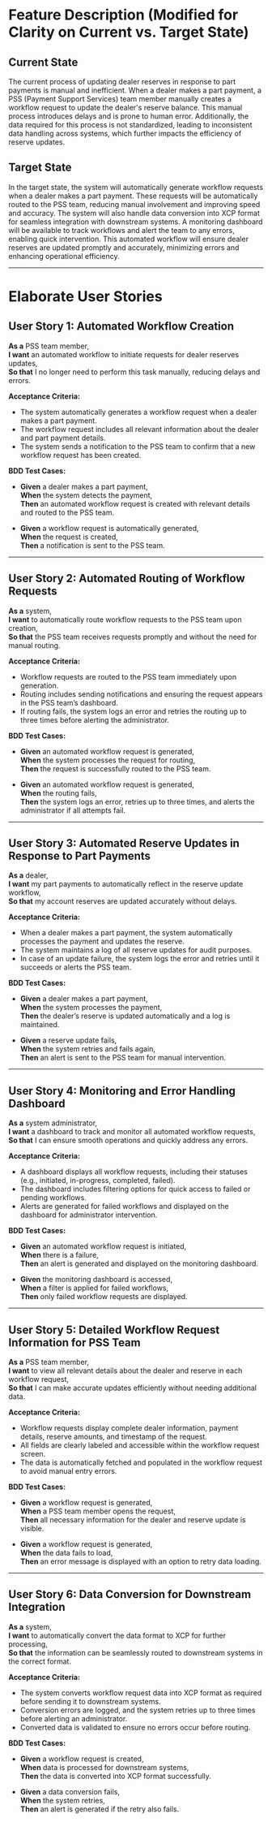 
# Feature Description (Modified for Clarity on Current vs. Target State)

## Current State
The current process of updating dealer reserves in response to part payments is manual and inefficient. When a dealer makes a part payment, a PSS (Payment Support Services) team member manually creates a workflow request to update the dealer's reserve balance. This manual process introduces delays and is prone to human error. Additionally, the data required for this process is not standardized, leading to inconsistent data handling across systems, which further impacts the efficiency of reserve updates.

## Target State
In the target state, the system will automatically generate workflow requests when a dealer makes a part payment. These requests will be automatically routed to the PSS team, reducing manual involvement and improving speed and accuracy. The system will also handle data conversion into XCP format for seamless integration with downstream systems. A monitoring dashboard will be available to track workflows and alert the team to any errors, enabling quick intervention. This automated workflow will ensure dealer reserves are updated promptly and accurately, minimizing errors and enhancing operational efficiency.

---

# Elaborate User Stories

## User Story 1: Automated Workflow Creation
**As a** PSS team member,  
**I want** an automated workflow to initiate requests for dealer reserves updates,  
**So that** I no longer need to perform this task manually, reducing delays and errors.

**Acceptance Criteria:**
- The system automatically generates a workflow request when a dealer makes a part payment.
- The workflow request includes all relevant information about the dealer and part payment details.
- The system sends a notification to the PSS team to confirm that a new workflow request has been created.

**BDD Test Cases:**
- **Given** a dealer makes a part payment,  
  **When** the system detects the payment,  
  **Then** an automated workflow request is created with relevant details and routed to the PSS team.

- **Given** a workflow request is automatically generated,  
  **When** the request is created,  
  **Then** a notification is sent to the PSS team.

---

## User Story 2: Automated Routing of Workflow Requests
**As a** system,  
**I want** to automatically route workflow requests to the PSS team upon creation,  
**So that** the PSS team receives requests promptly and without the need for manual routing.

**Acceptance Criteria:**
- Workflow requests are routed to the PSS team immediately upon generation.
- Routing includes sending notifications and ensuring the request appears in the PSS team’s dashboard.
- If routing fails, the system logs an error and retries the routing up to three times before alerting the administrator.

**BDD Test Cases:**
- **Given** an automated workflow request is generated,  
  **When** the system processes the request for routing,  
  **Then** the request is successfully routed to the PSS team.

- **Given** an automated workflow request is generated,  
  **When** the routing fails,  
  **Then** the system logs an error, retries up to three times, and alerts the administrator if all attempts fail.

---

## User Story 3: Automated Reserve Updates in Response to Part Payments
**As a** dealer,  
**I want** my part payments to automatically reflect in the reserve update workflow,  
**So that** my account reserves are updated accurately without delays.

**Acceptance Criteria:**
- When a dealer makes a part payment, the system automatically processes the payment and updates the reserve.
- The system maintains a log of all reserve updates for audit purposes.
- In case of an update failure, the system logs the error and retries until it succeeds or alerts the PSS team.

**BDD Test Cases:**
- **Given** a dealer makes a part payment,  
  **When** the system processes the payment,  
  **Then** the dealer’s reserve is updated automatically and a log is maintained.

- **Given** a reserve update fails,  
  **When** the system retries and fails again,  
  **Then** an alert is sent to the PSS team for manual intervention.

---

## User Story 4: Monitoring and Error Handling Dashboard
**As a** system administrator,  
**I want** a dashboard to track and monitor all automated workflow requests,  
**So that** I can ensure smooth operations and quickly address any errors.

**Acceptance Criteria:**
- A dashboard displays all workflow requests, including their statuses (e.g., initiated, in-progress, completed, failed).
- The dashboard includes filtering options for quick access to failed or pending workflows.
- Alerts are generated for failed workflows and displayed on the dashboard for administrator intervention.

**BDD Test Cases:**
- **Given** an automated workflow request is initiated,  
  **When** there is a failure,  
  **Then** an alert is generated and displayed on the monitoring dashboard.

- **Given** the monitoring dashboard is accessed,  
  **When** a filter is applied for failed workflows,  
  **Then** only failed workflow requests are displayed.

---

## User Story 5: Detailed Workflow Request Information for PSS Team
**As a** PSS team member,  
**I want** to view all relevant details about the dealer and reserve in each workflow request,  
**So that** I can make accurate updates efficiently without needing additional data.

**Acceptance Criteria:**
- Workflow requests display complete dealer information, payment details, reserve amounts, and timestamp of the request.
- All fields are clearly labeled and accessible within the workflow request screen.
- The data is automatically fetched and populated in the workflow request to avoid manual entry errors.

**BDD Test Cases:**
- **Given** a workflow request is generated,  
  **When** a PSS team member opens the request,  
  **Then** all necessary information for the dealer and reserve update is visible.

- **Given** a workflow request is generated,  
  **When** the data fails to load,  
  **Then** an error message is displayed with an option to retry data loading.

---

## User Story 6: Data Conversion for Downstream Integration
**As a** system,  
**I want** to automatically convert the data format to XCP for further processing,  
**So that** the information can be seamlessly routed to downstream systems in the correct format.

**Acceptance Criteria:**
- The system converts workflow request data into XCP format as required before sending it to downstream systems.
- Conversion errors are logged, and the system retries up to three times before alerting an administrator.
- Converted data is validated to ensure no errors occur before routing.

**BDD Test Cases:**
- **Given** a workflow request is created,  
  **When** data is processed for downstream systems,  
  **Then** the data is converted into XCP format successfully.

- **Given** a data conversion fails,  
  **When** the system retries,  
  **Then** an alert is generated if the retry also fails.
